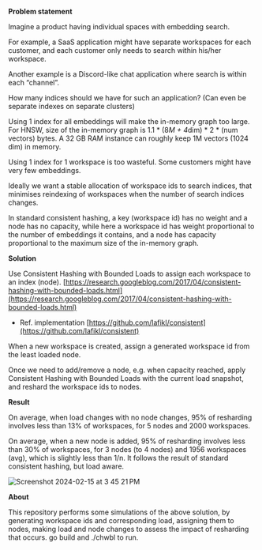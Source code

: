 **Problem statement**

Imagine a product having individual spaces with embedding search. 

For example, a SaaS application might have separate workspaces for each customer, and each customer only needs to search within his/her workspace. 

Another example is a Discord-like chat application where search is within each “channel”.

How many indices should we have for such an application? (Can even be separate indexes on separate clusters)

Using 1 index for all embeddings will make the in-memory graph too large. For HNSW, size of the in-memory graph is 1.1 * (8*M + 4*dim) * 2 * (num vectors) bytes. A 32 GB RAM instance can roughly keep 1M vectors (1024 dim) in memory. 

Using 1 index for 1 workspace is too wasteful. Some customers might have very few embeddings.

Ideally we want a stable allocation of workspace ids to search indices, that minimises reindexing of workspaces when the number of search indices changes.

In standard consistent hashing, a key (workspace id) has no weight and a node has no capacity, while here a workspace id has weight proportional to the number of embeddings it contains, and a node has capacity proportional to the maximum size of the in-memory graph.

**Solution**

Use Consistent Hashing with Bounded Loads to assign each workspace to an index (node). [https://research.googleblog.com/2017/04/consistent-hashing-with-bounded-loads.html](https://research.googleblog.com/2017/04/consistent-hashing-with-bounded-loads.html)
* Ref. implementation [https://github.com/lafikl/consistent](https://github.com/lafikl/consistent) 

When a new workspace is created, assign a generated workspace id from the least loaded node.

Once we need to add/remove a node, e.g. when capacity reached, apply Consistent Hashing with Bounded Loads with the current load snapshot, and reshard the workspace ids to nodes.

**Result**

On average, when load changes with no node changes, 95% of resharding involves less than 13% of workspaces, for 5 nodes and 2000 workspaces.

On average, when a new node is added, 95% of resharding involves less than 30% of workspaces, for 3 nodes (to 4 nodes) and 1956 workspaces (avg), which is slightly less than 1/n. It follows the result of standard consistent hashing, but load aware.
  
  
![Screenshot 2024-02-15 at 3 45 21 PM](https://github.com/Dillion/consistent-search-sharding/assets/835307/133ec2da-3944-4fb0-86dd-b40885d03405)

  
**About**

This repository performs some simulations of the above solution, by generating workspace ids and corresponding load, assigning them to nodes, making load and node changes to assess the impact of resharding that occurs. go build and ./chwbl to run.
